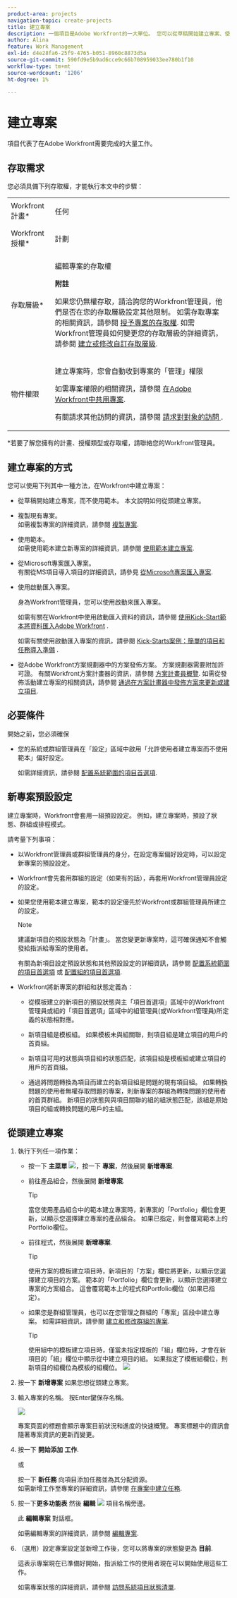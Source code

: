 ```yaml
---
product-area: projects
navigation-topic: create-projects
title: 建立專案
description: 一個項目是Adobe Workfront的一大單位。 您可以從草稿開始建立專案、使用範本，或將問題或任務轉換為專案。
author: Alina
feature: Work Management
exl-id: d4e28fa6-25f9-4765-b051-8960c8873d5a
source-git-commit: 590fd9e5b9ad6cce9c66b708959033ee780b1f10
workflow-type: tm+mt
source-wordcount: '1206'
ht-degree: 1%

---
```


# 建立專案

<!--
<p data-mc-conditions="QuicksilverOrClassic.Draft mode">(NOTE:this is linked from the UI from the Projects global nav section in classic. Do not change/ remove)</p>
-->

項目代表了在Adobe Workfront需要完成的大量工作。

## 存取需求

<!--drafted for P&P - replace table below with this:

<table style="table-layout:auto"> 
 <col> 
 <col> 
 <tbody> 
  <tr> 
   <td role="rowheader">Workfront plan*</td> 
   <td> <p>Any</p> </td> 
  </tr> 
  <tr> 
   <td role="rowheader">Workfront license*</td> 
   <td> <p>Current license: Standard </p>
   Or
   <p>Legacy license: Plan </p>
    </td> 
  </tr> 
  <tr> 
   <td role="rowheader">Access level*</td> 
   <td> <p>Edit access to Projects</p> <p><b>NOTE</b>
   
   If you still don't have access, ask your Workfront administrator if they set additional restrictions in your access level. For information about access to projects, see <a href="../../../administration-and-setup/add-users/configure-and-grant-access/grant-access-projects.md" class="MCXref xref">Grant access to projects</a>. For information on how a Workfront administrator can change your access level, see <a href="../../../administration-and-setup/add-users/configure-and-grant-access/create-modify-access-levels.md" class="MCXref xref">Create or modify custom access levels</a>. </p> </td> 
  </tr> 
  <tr> 
   <td role="rowheader">Object permissions</td> 
   <td> <p>When you create a project you automatically receive Manage permissions to the project </p> <p> For information about project permissions, see <a href="../../../workfront-basics/grant-and-request-access-to-objects/share-a-project.md" class="MCXref xref">Share a project in Adobe Workfront</a>.</p> <p>For information on requesting additional access, see <a href="../../../workfront-basics/grant-and-request-access-to-objects/request-access.md" class="MCXref xref">Request access to objects </a>.</p> </td> 
  </tr> 
 </tbody> 
</table>

-->

您必須具備下列存取權，才能執行本文中的步驟：

<table style="table-layout:auto"> 
 <col> 
 <col> 
 <tbody> 
  <tr> 
   <td role="rowheader">Workfront計畫*</td> 
   <td> <p>任何</p> </td> 
  </tr> 
  <tr> 
   <td role="rowheader">Workfront授權*</td> 
   <td> <p>計劃 </p> </td> 
  </tr> 
  <tr> 
   <td role="rowheader">存取層級*</td> 
   <td> <p>編輯專案的存取權</p> <p><b>附註</b>

如果您仍無權存取，請洽詢您的Workfront管理員，他們是否在您的存取層級設定其他限制。 如需存取專案的相關資訊，請參閱 <a href="../../../administration-and-setup/add-users/configure-and-grant-access/grant-access-projects.md" class="MCXref xref">授予專案的存取權</a>. 如需Workfront管理員如何變更您的存取層級的詳細資訊，請參閱 <a href="../../../administration-and-setup/add-users/configure-and-grant-access/create-modify-access-levels.md" class="MCXref xref">建立或修改自訂存取層級</a>. </p> </td>
</tr> 
  <tr> 
   <td role="rowheader">物件權限</td> 
   <td> <p>建立專案時，您會自動收到專案的「管理」權限 </p> <p> 如需專案權限的相關資訊，請參閱 <a href="../../../workfront-basics/grant-and-request-access-to-objects/share-a-project.md" class="MCXref xref">在Adobe Workfront中共用專案</a>.</p> <p>有關請求其他訪問的資訊，請參閱 <a href="../../../workfront-basics/grant-and-request-access-to-objects/request-access.md" class="MCXref xref">請求對對象的訪問 </a>.</p> </td> 
  </tr> 
 </tbody> 
</table>

&#42;若要了解您擁有的計畫、授權類型或存取權，請聯絡您的Workfront管理員。

## 建立專案的方式

您可以使用下列其中一種方法，在Workfront中建立專案：

* 從草稿開始建立專案，而不使用範本。 本文說明如何從頭建立專案。

* 複製現有專案。\
   如需複製專案的詳細資訊，請參閱 [複製專案](../../../manage-work/projects/manage-projects/copy-project.md).

* 使用範本。\
   如需使用範本建立新專案的詳細資訊，請參閱 [使用範本建立專案](../../../manage-work/projects/create-projects/create-project-from-template.md).

* 從Microsoft專案匯入專案。\
   有關從MS項目導入項目的詳細資訊，請參見 [從Microsoft專案匯入專案](../../../manage-work/projects/create-projects/import-project-from-ms-project.md).

* 使用啟動匯入專案。

   身為Workfront管理員，您可以使用啟動來匯入專案。

   如需有關在Workfront中使用啟動匯入資料的資訊，請參閱 [使用Kick-Start範本將資料匯入Adobe Workfront](../../../administration-and-setup/manage-workfront/using-kick-starts/import-data-via-kickstarts.md) .

   如需有關使用啟動匯入專案的資訊，請參閱 [Kick-Starts案例：簡單的項目和任務導入準備](../../../administration-and-setup/manage-workfront/using-kick-starts/kick-starts-scenario-simple-project-task-import-prep.md) .

* 從Adobe Workfront方案規劃器中的方案發佈方案。 方案規劃器需要附加許可證。 有關Workfront方案計畫器的資訊，請參閱 [方案計畫員概覽](../../../scenario-planner/scenario-planner-overview.md). 如需從發佈活動建立專案的相關資訊，請參閱  [通過在方案計畫器中發佈方案來更新或建立項目](../../../scenario-planner/publish-scenarios-update-projects.md).

## 必要條件

開始之前，您必須確保

* 您的系統或群組管理員在「設定」區域中啟用「允許使用者建立專案而不使用範本」偏好設定。

   如需詳細資訊，請參閱 [配置系統範圍的項目首選項](../../../administration-and-setup/set-up-workfront/configure-system-defaults/set-project-preferences.md).

## 新專案預設設定

建立專案時，Workfront會套用一組預設設定。 例如，建立專案時，預設了狀態、群組或排程模式。

請考量下列事項：

* 以Workfront管理員或群組管理員的身分，在設定專案偏好設定時，可以設定新專案的預設設定。
* Workfront會先套用群組的設定（如果有的話），再套用Workfront管理員設定的設定。
* 如果您使用範本建立專案，範本的設定優先於Workfront或群組管理員所建立的設定。

   >[!NOTE]
   >
   >建議新項目的預設狀態為「計畫」。 當您變更新專案時，這可確保通知不會觸發給指派給專案的使用者。
   >
   >有關為新項目設定預設狀態和其他預設設定的詳細資訊，請參閱 [配置系統範圍的項目首選項](../../../administration-and-setup/set-up-workfront/configure-system-defaults/set-project-preferences.md) 或 [配置組的項目首選項](../../../administration-and-setup/manage-groups/create-and-manage-groups/configure-project-preferences-group.md).

* Workfront將新專案的群組和狀態定義為：

   * 從模板建立的新項目的預設狀態與主「項目首選項」區域中的Workfront管理員或組的「項目首選項」區域中的組管理員(或Workfront管理員)所定義的狀態相對應。

   * 新項目組是模板組。 如果模板未與組關聯，則項目組是建立項目的用戶的首頁組。

   * 新項目可用的狀態與項目組的狀態匹配，該項目組是模板組或建立項目的用戶的首頁組。

   * 通過將問題轉換為項目而建立的新項目組是問題的現有項目組。 如果轉換問題的使用者無權存取問題的專案，則新專案的群組為轉換問題的使用者的首頁群組。 新項目的狀態與與項目關聯的組的組狀態匹配，該組是原始項目的組或轉換問題的用戶的主組。

## 從頭建立專案

1. 執行下列任一項作業：

   * 按一下 **主菜單** ![](assets/main-menu-icon.png)，按一下 **專案**，然後展開 **新增專案**.
   * 前往產品組合，然後展開 **新增專案**.

      >[!TIP]
      >
      >當您使用產品組合中的範本建立專案時，新專案的「Portfolio」欄位會更新，以顯示您選擇建立專案的產品組合。 如果已指定，則會覆寫範本上的Portfolio欄位。

   * 前往程式，然後展開 **新增專案**.

      >[!TIP]
      >
      >使用方案的模板建立項目時，新項目的「方案」欄位將更新，以顯示您選擇建立項目的方案。 範本的「Portfolio」欄位會更新，以顯示您選擇建立專案的方案組合。 這會覆寫範本上的程式和Portfolio欄位（如果已指定）。

   * 如果您是群組管理員，也可以在您管理之群組的「專案」區段中建立專案。 如需詳細資訊，請參閱 [建立和修改群組的專案](../../../administration-and-setup/manage-groups/work-with-group-objects/create-and-modify-a-groups-projects.md).

      >[!TIP]
      >
      >使用組中的模板建立項目時，僅當未指定模板的「組」欄位時，才會在新項目的「組」欄位中顯示從中建立項目的組。 如果指定了模板組欄位，則新項目的組欄位為模板的組欄位。
   ![](assets/new-project-dropdown-nwe-350x358.png)

1. 按一下 **新增專案** 如果您想從頭建立專案。
1. 輸入專案的名稱。 按Enter鍵保存名稱。

   ![](assets/untitled-project-rename-new-project-nwe-350x127.png)

   專案頁面的標題會顯示專案目前狀況和進度的快速概覽。 專案標題中的資訊會隨著專案資訊的更新而變更。

1. 按一下 **開始添加** **工作**.

   或

   按一下 **新任務** 向項目添加任務並為其分配資源。\
   如需新增工作至專案的詳細資訊，請參閱 [在專案中建立任務](../../../manage-work/tasks/create-tasks/create-tasks-in-project.md).

1. 按一下&#x200B;**更多功能表** 然後 **編輯** ![](assets/qs-edit-icon.png) 項目名稱旁邊。

   此 **編輯專案** 對話框。

   如需編輯專案的詳細資訊，請參閱 [編輯專案](../../../manage-work/projects/manage-projects/edit-projects.md).

1. （選用）設定專案設定並新增工作後，您可以將專案的狀態變更為 **目前**.

   這表示專案現在已準備好開始，指派給工作的使用者現在可以開始使用這些工作。

   如需專案狀態的詳細資訊，請參閱 [訪問系統項目狀態清單](../../../administration-and-setup/customize-workfront/creating-custom-status-and-priority-labels/project-statuses.md).
